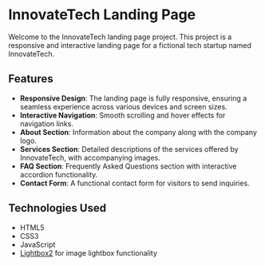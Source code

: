 # InnovateTech Landing Page

Welcome to the InnovateTech landing page project. This project is a responsive and interactive landing page for a fictional tech startup named InnovateTech.

## Features
- **Responsive Design**: The landing page is fully responsive, ensuring a seamless experience across various devices and screen sizes.
- **Interactive Navigation**: Smooth scrolling and hover effects for navigation links.
- **About Section**: Information about the company along with the company logo.
- **Services Section**: Detailed descriptions of the services offered by InnovateTech, with accompanying images.
- **FAQ Section**: Frequently Asked Questions section with interactive accordion functionality.
- **Contact Form**: A functional contact form for visitors to send inquiries.

## Technologies Used
- HTML5
- CSS3
- JavaScript
- [Lightbox2](https://lokeshdhakar.com/projects/lightbox2/) for image lightbox functionality
